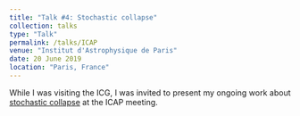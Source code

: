 ```yaml
---
title: "Talk #4: Stochastic collapse"
collection: talks
type: "Talk"
permalink: /talks/ICAP
venue: "Institut d'Astrophysique de Paris"
date: 20 June 2019
location: "Paris, France"
---
```


<style>
body {
text-align: justify}
</style>


While I was visiting the ICG, I was invited to present my ongoing work about [stochastic collapse](/publications/stochColl) at the ICAP meeting. 

